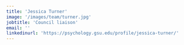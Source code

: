 ```yaml
---
title: 'Jessica Turner'
image: '/images/team/turner.jpg'
jobtitle: 'Council liaison'
email: ''
linkedinurl: 'https://psychology.gsu.edu/profile/jessica-turner/'
---
```

